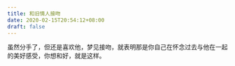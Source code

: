 ```yaml
---
title: 和旧情人接吻
date: 2020-02-15T20:54:12+08:00
draft: false
---
```


虽然分手了，但还是喜欢他，梦见接吻，就表明那是你自己在怀念过去与他在一起的美好感受，你想和好，就是这样。

